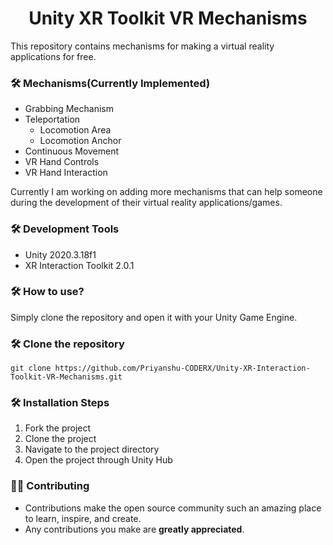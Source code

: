 <h1> <center> Unity XR Toolkit VR Mechanisms</center></h1>
This repository contains mechanisms for making a virtual reality applications for free.

### 🛠️ Mechanisms(Currently Implemented)
* Grabbing Mechanism
* Teleportation
	* Locomotion Area
	* Locomotion Anchor
* Continuous Movement
* VR Hand Controls
* VR Hand Interaction

Currently I am working on adding more mechanisms that can help someone during the development of their virtual reality applications/games.

### 🛠️  Development Tools
* Unity 2020.3.18f1
* XR Interaction Toolkit 2.0.1

### 🛠️ How to use?
Simply clone the repository and open it with your Unity Game Engine.

### 🛠️ Clone the repository
```
git clone https://github.com/Priyanshu-CODERX/Unity-XR-Interaction-Toolkit-VR-Mechanisms.git
```

### 🛠️ Installation Steps

1. Fork the project
2. Clone the project
3. Navigate to the project directory 
4. Open the project through Unity Hub

### 👨‍💻 Contributing
- Contributions make the open source community such an amazing place to learn, inspire, and create.
- Any contributions you make are **greatly appreciated**.